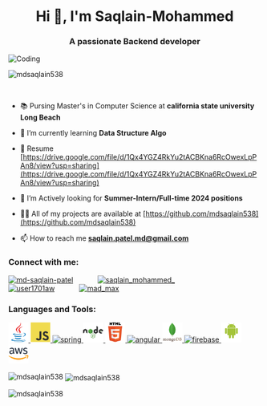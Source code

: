 <h1 align="center">Hi 👋, I'm Saqlain-Mohammed</h1>
<h3 align="center">A passionate Backend developer</h3>
<img aligh="right" alt="Coding" width="400" src="https://cdn.dribbble.com/users/1162077/screenshots/3848914/programmer.gif">

<p align="left"> <img src="https://komarev.com/ghpvc/?username=mdsaqlain538&label=Profile%20views&color=0e75b6&style=flat" alt="mdsaqlain538" /> </p>

<p align="left"> <a href="https://twitter.com/" target="blank"><img src="https://img.shields.io/twitter/follow/?logo=twitter&style=for-the-badge" alt="" /></a> </p>

- 📚 Pursing Master's in Computer Science at **california state university Long Beach**

- 🌱 I’m currently learning **Data Structure Algo**

- 📄 Resume [https://drive.google.com/file/d/1Qx4YGZ4RkYu2tACBKna6RcOwexLpPAn8/view?usp=sharing](https://drive.google.com/file/d/1Qx4YGZ4RkYu2tACBKna6RcOwexLpPAn8/view?usp=sharing)

- 🤝 I’m Actively looking for **Summer-Intern/Full-time 2024 positions**

- 👨‍💻 All of my projects are available at [https://github.com/mdsaqlain538](https://github.com/mdsaqlain538)

- 📫 How to reach me **saqlain.patel.md@gmail.com**

<h3 align="left">Connect with me:</h3>
<p align="left">
<a href="https://linkedin.com/in/md-saqlain-patel" target="blank"><img style="margin-right: 45px" src="https://raw.githubusercontent.com/rahuldkjain/github-profile-readme-generator/master/src/images/icons/Social/linked-in-alt.svg" alt="md-saqlain-patel" height="30" width="40" /></a>
<a href="https://instagram.com/saqlain_mohammed_" target="blank"><img style="margin-right: 45px" src="https://raw.githubusercontent.com/rahuldkjain/github-profile-readme-generator/master/src/images/icons/Social/instagram.svg" alt="saqlain_mohammed_" height="30" width="40" /></a>
<a href="https://www.leetcode.com/user1701aw" target="blank"><img style="margin-right: 45px" src="https://raw.githubusercontent.com/rahuldkjain/github-profile-readme-generator/master/src/images/icons/Social/leet-code.svg" alt="user1701aw" height="30" width="40" /></a>
<a href="https://discord.gg/mad_max" target="blank"><img style="margin-right: 45px" src="https://raw.githubusercontent.com/rahuldkjain/github-profile-readme-generator/master/src/images/icons/Social/discord.svg" alt="mad_max" height="30" width="40" /></a>
</p>

<h3 align="left">Languages and Tools:</h3>


<p align="left"> 
<a href="https://www.java.com" target="_blank" rel="noreferrer"> <img src="https://raw.githubusercontent.com/devicons/devicon/master/icons/java/java-original.svg" alt="java" width="40" height="40"/> </a>
<a href="https://www.javascript.com" target="_blank" rel="noreferrer"> <img  src="https://raw.githubusercontent.com/devicons/devicon/master/icons/javascript/javascript-original.svg" alt="javascript" width="40" height="40"/> </a>
<a href="https://spring.io/" target="_blank" rel="noreferrer"> <img src="https://www.vectorlogo.zone/logos/springio/springio-icon.svg" alt="spring" width="40" height="40"/> </a> 
<a href="https://nodejs.org" target="_blank" rel="noreferrer"> <img src="https://raw.githubusercontent.com/devicons/devicon/master/icons/nodejs/nodejs-original-wordmark.svg" alt="nodejs" width="40" height="40"/> </a>
<a href="https://www.w3.org/html/" target="_blank" rel="noreferrer"> <img src="https://raw.githubusercontent.com/devicons/devicon/master/icons/html5/html5-original-wordmark.svg" alt="html5" width="40" height="40"/> </a> 
<a href="https://angular.io" target="_blank" rel="noreferrer"> <img src="https://angular.io/assets/images/logos/angular/angular.svg" alt="angular" width="40" height="40"/> </a> 
<a href="https://www.mongodb.com/" target="_blank" rel="noreferrer"> <img src="https://raw.githubusercontent.com/devicons/devicon/master/icons/mongodb/mongodb-original-wordmark.svg" alt="mongodb" width="40" height="40"/> </a> 
<a href="https://firebase.google.com/" target="_blank" rel="noreferrer"> <img src="https://www.vectorlogo.zone/logos/firebase/firebase-icon.svg" alt="firebase" width="40" height="40"/> </a> 
<a href="https://developer.android.com" target="_blank" rel="noreferrer"> <img src="https://raw.githubusercontent.com/devicons/devicon/master/icons/android/android-original-wordmark.svg" alt="android" width="40" height="40"/> </a> 
<a href="https://aws.amazon.com" target="_blank" rel="noreferrer"> <img src="https://raw.githubusercontent.com/devicons/devicon/master/icons/amazonwebservices/amazonwebservices-original-wordmark.svg" alt="aws" width="40" height="40"/> </a> 
</p>

<p><img align="left" src="https://github-readme-stats.vercel.app/api/top-langs?username=mdsaqlain538&show_icons=true&locale=en&layout=compact" alt="mdsaqlain538" /></p>

<p>&nbsp;<img align="center" src="https://github-readme-stats.vercel.app/api?username=mdsaqlain538&show_icons=true&locale=en" alt="mdsaqlain538" /></p>

<p><img align="center" src="https://github-readme-streak-stats.herokuapp.com/?user=mdsaqlain538&" alt="mdsaqlain538" /></p>
